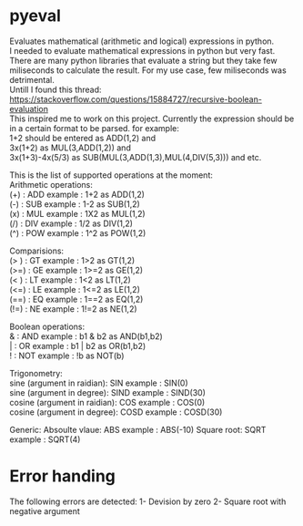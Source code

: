 # pyeval
Evaluates mathematical (arithmetic and logical) expressions in python.   
I needed to evaluate mathematical expressions in python but very fast. There are many python libraries that evaluate a string but they take few miliseconds to calculate the result. For my use case, few miliseconds was detrimental.   
Untill I found this thread:  
https://stackoverflow.com/questions/15884727/recursive-boolean-evaluation  
This inspired me to work on this project. Currently the expression should be in a certain format to be parsed. for example:  
1+2 should be entered as ADD(1,2)  and  
3x(1+2) as MUL(3,ADD(1,2)) and  
3x(1+3)-4x(5/3) as SUB(MUL(3,ADD(1,3),MUL(4,DIV(5,3))) and etc.

This is the list of supported operations at the moment:  
Arithmetic operations:    
(+) : ADD    example : 1+2 as ADD(1,2)    
(-) : SUB    example : 1-2 as SUB(1,2)    
(x) : MUL    example : 1X2 as MUL(1,2)    
(/) : DIV    example : 1/2 as DIV(1,2)    
(^) : POW    example : 1^2 as POW(1,2)    

Comparisions:  
(> )  : GT    example : 1>2  as GT(1,2)  
(>=) : GE    example : 1>=2 as GE(1,2)  
(< ) : LT    example : 1<2  as LT(1,2)  
(<=) : LE    example : 1<=2 as LE(1,2)  
(==) : EQ    example : 1==2 as EQ(1,2)  
(!=) : NE    example : 1!=2 as NE(1,2)  

Boolean operations:  
& : AND    example : b1 & b2 as AND(b1,b2)  
| : OR     example : b1 | b2 as OR(b1,b2)  
! : NOT    example : !b      as NOT(b)  

Trigonometry:  
sine (argument in raidian): SIN    example : SIN(0)  
sine (argument in degree): SIND    example : SIND(30)  
cosine (argument in raidian): COS    example : COS(0)  
cosine (argument in degree): COSD    example : COSD(30)  

Generic:
Absoulte vlaue: ABS    example : ABS(-10)
Square root: SQRT    example : SQRT(4)

# Error handing
The following errors are detected:
1- Devision by zero
2- Square root with negative argument

